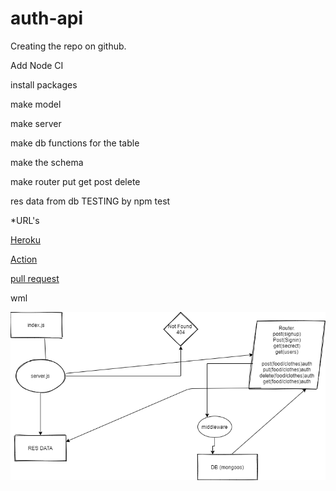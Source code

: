 # auth-api
Creating the repo on github.

Add Node CI

install packages

make model

make server

make db functions for the table

make the schema

make router put get post delete

res data from db
TESTING by npm test

*URL's

[Heroku](https://ayoub-lab08.herokuapp.com/)

[Action](https://github.com/ayoubkandah/auth-api/actions/new)

[pull request](https://github.com/ayoubkandah/auth-api/pulls)

wml

![aaa](./assets/lab08.png)

